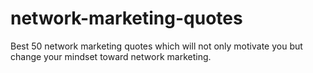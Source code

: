 # network-marketing-quotes
Best 50 network marketing quotes which will not only motivate you but change your mindset toward network marketing.
